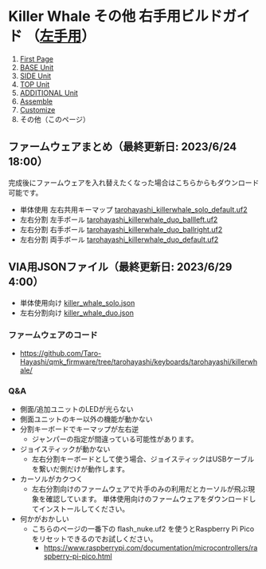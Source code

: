 # Killer Whale その他 右手用ビルドガイド （[左手用](../leftside/8_MISC.md)）

1. [First Page](../README_EN.md)
2. [BASE Unit](../leftside/2_BASE.md)
3. [SIDE Unit](../leftside/3_SIDE_TRACKBALL.md)
4. [TOP Unit](../leftside/4_TOP.md)
5. [ADDITIONAL Unit](../leftside/5_ADD.md)
6. [Assemble](../leftside/6_ASSEMBLE.md)
7. [Customize](../leftside/7_CUSTOM.md)
8. その他（このページ）
## ファームウェアまとめ（最終更新日: 2023/6/24 18:00）
完成後にファームウェアを入れ替えたくなった場合はこちらからもダウンロード可能です。  
- 単体使用 左右共用キーマップ [tarohayashi_killerwhale_solo_default.uf2
](https://github.com/Taro-Hayashi/KillerWhale/releases/download/0.21.3.1/tarohayashi_killerwhale_solo_default.uf2)
- 左右分割 左手ボール [tarohayashi_killerwhale_duo_ballleft.uf2
](https://github.com/Taro-Hayashi/KillerWhale/releases/download/0.21.3.1/tarohayashi_killerwhale_duo_ballleft.uf2)
- 左右分割 右手ボール [tarohayashi_killerwhale_duo_ballright.uf2
](https://github.com/Taro-Hayashi/KillerWhale/releases/download/0.21.3.1/tarohayashi_killerwhale_duo_ballright.uf2)
- 左右分割 両手ボール [tarohayashi_killerwhale_duo_default.uf2
](https://github.com/Taro-Hayashi/KillerWhale/releases/download/0.21.3.1/tarohayashi_killerwhale_duo_default.uf2)


## VIA用JSONファイル（最終更新日: 2023/6/29 4:00）

- 単体使用向け [killer_whale_solo.json
](https://github.com/Taro-Hayashi/KillerWhale/releases/download/0.21.3.1/killer_whale_solo.json)
- 左右分割向け [killer_whale_duo.json
](https://github.com/Taro-Hayashi/KillerWhale/releases/download/0.21.3/killer_whale_duo.json)
### ファームウェアのコード
- https://github.com/Taro-Hayashi/qmk_firmware/tree/tarohayashi/keyboards/tarohayashi/killerwhale/

### Q&A
- 側面/追加ユニットのLEDが光らない
- 側面ユニットのキー以外の機能が動かない
- 分割キーボードでキーマップが左右逆
  - ジャンパーの指定が間違っている可能性があります。  
- ジョイスティックが動かない
  - 左右分割キーボードとして使う場合、ジョイスティックはUSBケーブルを繋いだ側だけが動作します。  
- カーソルがカクつく
  - 左右分割向けのファームウェアで片手のみの利用だとカーソルが飛ぶ現象を確認しています。  単体使用向けのファームウェアをダウンロードしてインストールしてください。
- 何かがおかしい
  - こちらのページの一番下の flash_nuke.uf2 を使うとRaspberry Pi Picoをリセットできるのでお試しください。
    - https://www.raspberrypi.com/documentation/microcontrollers/raspberry-pi-pico.html
